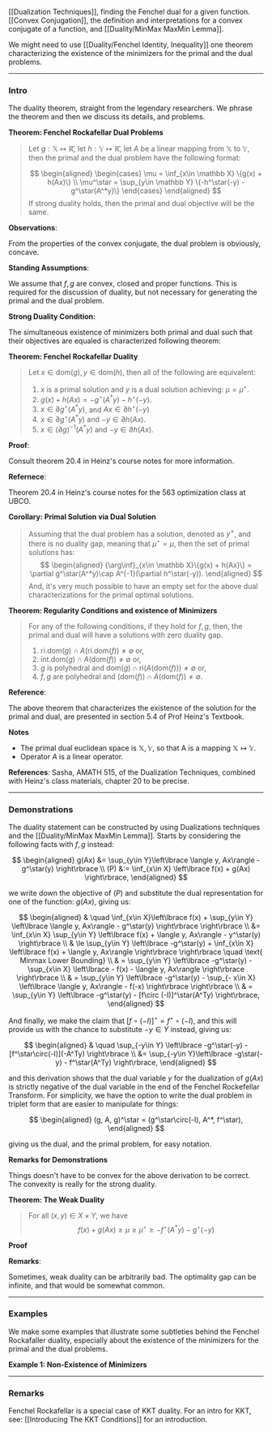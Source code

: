 [[Dualization Techniques]], finding the Fenchel dual for a given function. [[Convex Conjugation]], the definition and interpretations for a convex conjugate of a function, and [[Duality/MinMax MaxMin Lemma]]. 

We might need to use [[Duality/Fenchel Identity, Inequality]] one theorem characterizing the existence of the minimizers for the primal and the dual problems. 


---
### **Intro**

The duality theorem, straight from the legendary researchers. We phrase the theorem and then we discuss its details, and problems. 


**Theorem: Fenchel Rockafellar Dual Problems**
> Let $g: \mathbb X\mapsto \mathbb{\bar{R}}$, let $h: \mathbb{Y}\mapsto \mathbb{\bar R}$, let $A$ be a linear mapping from $\mathbb X$ to $\mathbb Y$, then the primal and the dual problem have the following format: 
> 
> $$
> \begin{aligned}
>     \begin{cases}
>         \mu = \inf_{x\in \mathbb X} \{g(x) + h(Ax)\}
>         \\
>         \mu^\star = \sup_{y\in \mathbb Y} \{-h^\star(-y) - g^\star(A^*y)\}
>     \end{cases}
> \end{aligned}
> $$
> If strong duality holds, then the primal and dual objective will be the same. 

**Observations**: 

From the properties of the convex conjugate, the dual problem is obviously, concave. 

**Standing Assumptions**: 

We assume that $f, g$ are convex, closed and proper functions. This is required for the discussion of duality, but not necessary for generating the primal and the dual problem. 


**Strong Duality Condition:**

The simultaneous existence of minimizers both primal and dual such that their objectives are equaled is characterized following theorem: 

**Theorem: Fenchel Rockafellar Duality**
> Let $x\in \text{dom}(g), y \in \text{dom}(h)$, then all of the following are equivalent: 
> 1. $x$ is a primal solution and $y$ is a dual solution achieving: $\mu = \mu^\star$. 
> 2. $g(x) + h(Ax) = -g^\star(A^*y) - h^\star(-y)$. 
> 3. $x\in \partial g^\star(A^*y)$, and $Ax\in \partial h^\star(-y)$
> 4. $x\in \partial g^\star(A^*y)$ and $-y \in \partial h(Ax)$. 
> 5. $x\in (\partial g)^{-1}(A^*y)$ and $-y\in \partial h(Ax)$. 

**Proof**: 

Consult theorem 20.4 in Heinz's course notes for more information. 

**Refernece**: 

Theorem 20.4 in Heinz's course notes for the 563 optimization class at UBCO. 

**Corollary: Primal Solution via Dual Solution**
> Assuming that the dual problem has a solution, denoted as $y^+$, and there is no duality gap, meaning that $\mu^\star = \mu$, then the set of primal solutions has: 
> $$
> \begin{aligned}
>   {\arg\inf}_{x\in \mathbb X}\{g(x) + h(Ax)\} = \partial g^\star(A^*y)\cap A^{-1}(\partial h^\star(-y)). 
> \end{aligned}
> $$
> And, it's very much possible to have an empty set for the above dual characterizations for the primal optimal solutions.

**Theorem: Regularity Conditions and existence of Minimizers**

> For any of the following conditions, if they hold for $f, g$, then, the primal and dual will have a solutions with zero duality gap. 
> 1. $\text{ri.dom}(g)\cap A(\text{ri.dom}(f))\neq \emptyset$ or, 
> 2. $\text{int.dom}(g)\cap A(\text{dom}(f))\neq \emptyset$ or,
> 3. $g$ is polyhedral and $\text{dom}(g)\cap \text{ri}(A(\text{dom}(f)))\neq \emptyset$ or, 
> 4. $f, g$ are polyhedral and $(\text{dom}(f))\cap A(\text{dom}(f))\neq \emptyset$. 

**Reference**: 

The above theorem that characterizes the existence of the solution for the primal and dual, are presented in section 5.4 of Prof Heinz's Textbook. 

**Notes**

* The primal dual euclidean space is $\mathbb X, \mathbb Y$, so that A is a mapping $\mathbb X \mapsto \mathbb Y$. 
* Operator $A$ is a linear operator. 

**References**: Sasha, AMATH 515, of the Dualization Techniques, combined with Heinz's class materials, chapter 20 to be precise. 

---
### **Demonstrations**

The duality statement can be constructed by using Dualizations techniques and the [[Duality/MinMax MaxMin Lemma]]. Starts by considering the following facts with $f, g$ instead: 

$$
\begin{aligned}
    g(Ax) &= 
    \sup_{y\in Y}\left\lbrace
       \langle y, Ax\rangle - g^\star(y)
    \right\rbrace
    \\
    (P) &:= 
    \inf_{x\in X}
    \left\lbrace
       f(x) + g(Ax)
    \right\rbrace, 
\end{aligned}
$$

we write down the objective of $(P)$ and substitute the dual representation for one of the function: $g(Ax)$, giving us: 

$$
\begin{aligned}
    & \quad \inf_{x\in X}\left\lbrace
       f(x) + \sup_{y\in Y}
       \left\lbrace
          \langle y, Ax\rangle - g^\star(y)
       \right\rbrace
    \right\rbrace
    \\
    &= 
    \inf_{x\in X}
    \sup_{y\in Y}
    \left\lbrace
        f(x) + \langle y, Ax\rangle - y^\star(y)
    \right\rbrace
    \\
    & \le 
    \sup_{y\in Y}
    \left\lbrace
        -g^\star(y)
        + 
        \inf_{x\in X}
        \left\lbrace
            f(x) + \langle y, Ax\rangle
        \right\rbrace
    \right\rbrace  \quad \text{ Minmax Lower Bounding}
    \\
    & = 
    \sup_{y\in Y}
    \left\lbrace
        -g^\star(y)
        - 
        \sup_{x\in X}
        \left\lbrace
            - f(x) - \langle y, Ax\rangle 
        \right\rbrace
    \right\rbrace
    \\
    & = 
    \sup_{y\in Y}
    \left\lbrace
        -g^\star(y)
        - 
        \sup_{- x\in X}
        \left\lbrace
            \langle y, Ax\rangle - f(-x)
        \right\rbrace
    \right\rbrace
    \\
    & = 
    \sup_{y\in Y}
    \left\lbrace
        -g^\star(y) - 
        [f\circ (-I)]^\star(A^Ty)
    \right\rbrace, 
\end{aligned}
$$

And finally, we make the claim that $[f\circ (-I)]^\star = f^\star \circ(-I)$, and this will provide us with the chance to substitute $-y\in Y$ instead, giving us: 

$$
\begin{aligned}
    & \quad \sup_{-y\in Y} \left\lbrace
        -g^\star(-y) - [f^\star\circ(-I)](-A^Ty)
    \right\rbrace
    \\
    &= 
    \sup_{-y\in Y}\left\lbrace
        -g\star(-y) - f^\star(A^Ty)
    \right\rbrace, 
\end{aligned}
$$

and this derivation shows that the dual variable $y$ for the dualization of $g(Ax)$ is strictly negative of the dual variable in the end of the Fenchel Rockefellar Transform. For simplicity, we have the option to write the dual problem in triplet form that are easier to manipulate for things:  

$$
\begin{aligned}
    (g, A, g)^\star = (g^\star\circ(-I), A^*, f^\star),
\end{aligned}
$$

giving us the dual, and the primal problem, for easy notation. 


**Remarks for Demonstrations**

Things doesn't have to be convex for the above derivation to be correct. The convexity is really for the strong duality. 

**Theorem: The Weak Duality**
> For all $(x, y)\in X\times Y$, we have
> $$ 
> f(x) + g(Ax) \ge \mu \ge \mu^\star \ge - f^\star(A^*y) - g^\star(-y) 
> $$

**Proof**


**Remarks**: 

Sometimes, weak duality can be arbitrarily bad. The optimality gap can be infinite, and that would be somewhat common. 


---
### **Examples**

We make some examples that illustrate some subtleties behind the Fenchel Rockafaller duality, especially about the existence of the minimizers for the primal and the dual problems. 

**Example 1: Non-Existence of Minimizers**




---
### **Remarks**

Fenchel Rockafellar is a special case of KKT duality. For an intro for KKT, see: [[Introducing The KKT Conditions]] for an introduction. 